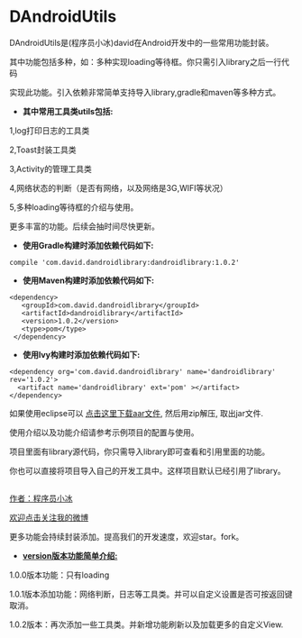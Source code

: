 # DAndroidUtils

DAndroidUtils是(程序员小冰)david在Android开发中的一些常用功能封装。

其中功能包括多种，如：多种实现loading等待框。你只需引入library之后一行代码

实现此功能。引入依赖非常简单支持导入library,gradle和maven等多种方式。

- **其中常用工具类utils包括:**

1,log打印日志的工具类

2,Toast封装工具类

3,Activity的管理工具类

4,网络状态的判断（是否有网络，以及网络是3G,WIFI等状况）

5,多种loading等待框的介绍与使用。

更多丰富的功能。后续会抽时间尽快更新。

- **使用Gradle构建时添加依赖代码如下:**

`compile 'com.david.dandroidlibrary:dandroidlibrary:1.0.2'`

- **使用Maven构建时添加依赖代码如下:**


```
<dependency>
   <groupId>com.david.dandroidlibrary</groupId>
   <artifactId>dandroidlibrary</artifactId>
   <version>1.0.2</version>
   <type>pom</type>
 </dependency>
```

- **使用Ivy构建时添加依赖代码如下:**


```
<dependency org='com.david.dandroidlibrary' name='dandroidlibrary' rev='1.0.2'>
  <artifact name='dandroidlibrary' ext='pom' ></artifact>
</dependency>
```

如果使用eclipse可以 [点击这里下载aar文件](https://dl.bintray.com/davidzheng/dandroidlibrary/com/david/dandroidlibrary/dandroidlibrary/), 然后用zip解压, 取出jar文件.

使用介绍以及功能介绍请参考示例项目的配置与使用。

项目里面有library源代码，你只需导入library即可查看和引用里面的功能。

你也可以直接将项目导入自己的开发工具中。这样项目默认已经引用了library。

## ##


[作者：程序员小冰](http://blog.csdn.net/qq_21376985)

[欢迎点击关注我的微博](http://weibo.com/mcxiaobing)

更多功能会持续封装添加。提高我们的开发速度，欢迎star。fork。


- **[version版本功能简单介绍:](https://github.com/QQ986945193/DAndroidUtils/wiki)**

1.0.0版本功能：只有loading

1.0.1版本添加功能：网络判断，日志等工具类。并可以自定义设置是否可按返回键取消。

1.0.2版本：再次添加一些工具类。并新增功能刷新以及加载更多的自定义View.

